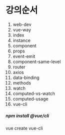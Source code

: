 # 강의순서

1. web-dev
2. vue-way
3. index
4. instance
5. component
6. props
7. event-emit
8. component-same-level
9. router
10. axios
11. data-binding
12. methods
13. watch
14. computed-vs-watch
15. computed-usage
16. vue-cli
##### npm install @vue/cli
vue create vue-cli